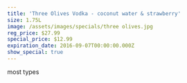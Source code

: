 ```yaml
---
title: 'Three Olives Vodka - coconut water & strawberry'
size: 1.75L
image: /assets/images/specials/three olives.jpg
reg_price: $27.99
special_price: $12.99
expiration_date: 2016-09-07T00:00:00.000Z
show_special: true
---
```



most types
